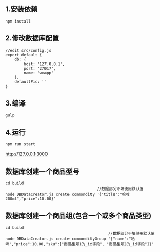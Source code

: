## 1.安装依赖
`npm install`

## 2.修改数据库配置
    //edit src/config.js
    export default {
        db: {
            host: '127.0.0.1',
            port: '27017',
            name: 'wxapp'
        },
        defaultPic: ''
    }
    
## 3.编译
`gulp`

## 4.运行

    npm run start
    
http://127.0.0.1:3000

## 数据库创建一个商品型号

    cd build
                                            //数据部分不填使用默认值
    node DBDataCreator.js create commondity '{"title":"哈啤 200ml","price":10.00}'

## 数据库创建一个商品组(包含一个或多个商品类型)
    
    cd build
                                                 //数据部分不填使用默认值
    node DBDataCreator.js create commondityGroup '{"name":"哈啤","price":10.00,"sku":["商品型号1的_id字段", "商品型号2的_id字段"]}'
